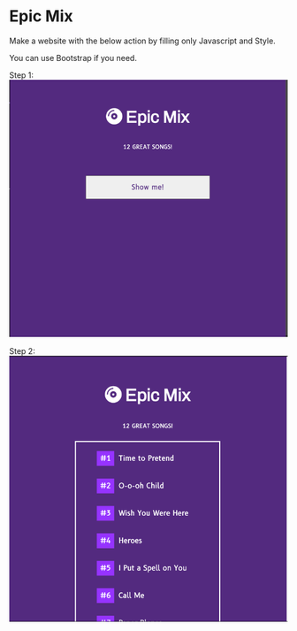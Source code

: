 # Epic Mix

Make a website with the below action by filling only Javascript and Style.

You can use Bootstrap if you need. 

Step 1:
![img.png](img.png)

Step 2:
![img_1.png](img_1.png)
